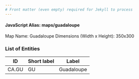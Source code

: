 ```yaml
---
# Front matter (even empty) required for Jekyll to process
---
```


#### JavaScript Alias: maps/guadaloupe

Map Name: Guadaloupe
Dimensions (Width x Height): 350x300





### List of Entities

ID | Short label | Label
---|---|---|
CA.GU|GU|Guadaloupe

